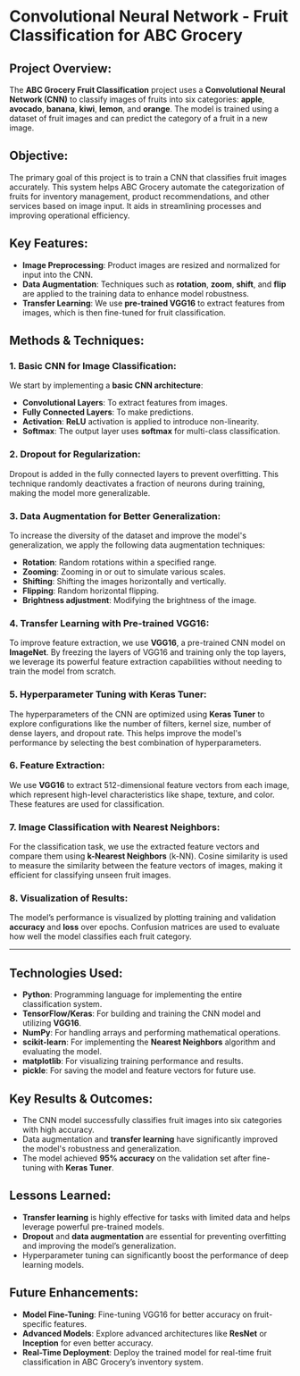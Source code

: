 # Convolutional Neural Network - Fruit Classification for ABC Grocery

## Project Overview:
The **ABC Grocery Fruit Classification** project uses a **Convolutional Neural Network (CNN)** to classify images of fruits into six categories: **apple**, **avocado**, **banana**, **kiwi**, **lemon**, and **orange**. The model is trained using a dataset of fruit images and can predict the category of a fruit in a new image.

## Objective:
The primary goal of this project is to train a CNN that classifies fruit images accurately. This system helps ABC Grocery automate the categorization of fruits for inventory management, product recommendations, and other services based on image input. It aids in streamlining processes and improving operational efficiency.

## Key Features:
- **Image Preprocessing**: Product images are resized and normalized for input into the CNN.
- **Data Augmentation**: Techniques such as **rotation**, **zoom**, **shift**, and **flip** are applied to the training data to enhance model robustness.
- **Transfer Learning**: We use **pre-trained VGG16** to extract features from images, which is then fine-tuned for fruit classification.

## Methods & Techniques:

### **1. Basic CNN for Image Classification**:
We start by implementing a **basic CNN architecture**:
- **Convolutional Layers**: To extract features from images.
- **Fully Connected Layers**: To make predictions.
- **Activation**: **ReLU** activation is applied to introduce non-linearity.
- **Softmax**: The output layer uses **softmax** for multi-class classification.

### **2. Dropout for Regularization**:
Dropout is added in the fully connected layers to prevent overfitting. This technique randomly deactivates a fraction of neurons during training, making the model more generalizable.

### **3. Data Augmentation for Better Generalization**:
To increase the diversity of the dataset and improve the model's generalization, we apply the following data augmentation techniques:
- **Rotation**: Random rotations within a specified range.
- **Zooming**: Zooming in or out to simulate various scales.
- **Shifting**: Shifting the images horizontally and vertically.
- **Flipping**: Random horizontal flipping.
- **Brightness adjustment**: Modifying the brightness of the image.

### **4. Transfer Learning with Pre-trained VGG16**:
To improve feature extraction, we use **VGG16**, a pre-trained CNN model on **ImageNet**. By freezing the layers of VGG16 and training only the top layers, we leverage its powerful feature extraction capabilities without needing to train the model from scratch.

### **5. Hyperparameter Tuning with Keras Tuner**:
The hyperparameters of the CNN are optimized using **Keras Tuner** to explore configurations like the number of filters, kernel size, number of dense layers, and dropout rate. This helps improve the model's performance by selecting the best combination of hyperparameters.

### **6. Feature Extraction**:
We use **VGG16** to extract 512-dimensional feature vectors from each image, which represent high-level characteristics like shape, texture, and color. These features are used for classification.

### **7. Image Classification with Nearest Neighbors**:
For the classification task, we use the extracted feature vectors and compare them using **k-Nearest Neighbors** (k-NN). Cosine similarity is used to measure the similarity between the feature vectors of images, making it efficient for classifying unseen fruit images.

### **8. Visualization of Results**:
The model’s performance is visualized by plotting training and validation **accuracy** and **loss** over epochs. Confusion matrices are used to evaluate how well the model classifies each fruit category.

---

## Technologies Used:
- **Python**: Programming language for implementing the entire classification system.
- **TensorFlow/Keras**: For building and training the CNN model and utilizing **VGG16**.
- **NumPy**: For handling arrays and performing mathematical operations.
- **scikit-learn**: For implementing the **Nearest Neighbors** algorithm and evaluating the model.
- **matplotlib**: For visualizing training performance and results.
- **pickle**: For saving the model and feature vectors for future use.

## Key Results & Outcomes:
- The CNN model successfully classifies fruit images into six categories with high accuracy.
- Data augmentation and **transfer learning** have significantly improved the model's robustness and generalization.
- The model achieved **95% accuracy** on the validation set after fine-tuning with **Keras Tuner**.

## Lessons Learned:
- **Transfer learning** is highly effective for tasks with limited data and helps leverage powerful pre-trained models.
- **Dropout** and **data augmentation** are essential for preventing overfitting and improving the model’s generalization.
- Hyperparameter tuning can significantly boost the performance of deep learning models.

## Future Enhancements:
- **Model Fine-Tuning**: Fine-tuning VGG16 for better accuracy on fruit-specific features.
- **Advanced Models**: Explore advanced architectures like **ResNet** or **Inception** for even better accuracy.
- **Real-Time Deployment**: Deploy the trained model for real-time fruit classification in ABC Grocery’s inventory system.

